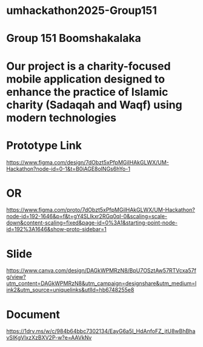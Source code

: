 # umhackathon2025-Group151
# Group 151 Boomshakalaka

# Our project is a charity-focused mobile application designed to enhance the practice of Islamic charity (Sadaqah and Waqf) using modern technologies

# Prototype Link
https://www.figma.com/design/7dObzt5xPfpMGilHAkGLWX/UM-Hackathon?node-id=0-1&t=B0iAGE8oINGs6hYo-1
# OR
https://www.figma.com/proto/7dObzt5xPfpMGilHAkGLWX/UM-Hackathon?node-id=192-1646&p=f&t=gY4SLIkxr2RGq0qI-0&scaling=scale-down&content-scaling=fixed&page-id=0%3A1&starting-point-node-id=192%3A1646&show-proto-sidebar=1

# Slide
https://www.canva.com/design/DAGkWPMRzN8/BpU7OSztAw57RTVcxa57fg/view?utm_content=DAGkWPMRzN8&utm_campaign=designshare&utm_medium=link2&utm_source=uniquelinks&utlId=hb6748255e8

# Document
https://1drv.ms/w/c/984b64bbc7302134/EayG6a5I_HdAnfoFZ_jtU8wBhBhavSIKgVlxzXzBXV2P-w?e=AAVkNv
